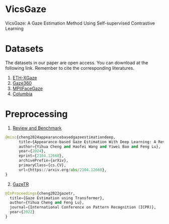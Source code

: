# VicsGaze
VicsGaze: A Gaze Estimation Method Using Self-supervised Contrastive Learning

# Datasets
The datasets in our paper are open access. You can download at the following link. Remember to cite the corresponding literatures. 
1. [ETH-XGaze](https://ait.ethz.ch/xgaze?query=eth)
2. [Gaze360](http://gaze360.csail.mit.edu/)
3. [MPIIFaceGaze](https://www.mpi-inf.mpg.de/departments/computer-vision-and-machine-learning/research/gaze-based-human-computer-interaction/its-written-all-over-your-face-full-face-appearance-based-gaze-estimation)
4. [Columbia](https://www.cs.columbia.edu/~brian/projects/columbia_gaze.html)

# Preprocessing
1. [Review and Benchmark](https://phi-ai.buaa.edu.cn/Gazehub/#benchmarks)
```python
@misc{cheng2024appearancebasedgazeestimationdeep,
      title={Appearance-based Gaze Estimation With Deep Learning: A Review and Benchmark}, 
      author={Yihua Cheng and Haofei Wang and Yiwei Bao and Feng Lu},
      year={2024},
      eprint={2104.12668},
      archivePrefix={arXiv},
      primaryClass={cs.CV},
      url={https://arxiv.org/abs/2104.12668}, 
}
```  
2. [GazeTR](https://github.com/yihuacheng/GazeTR)

```python
@InProceedings{cheng2022gazetr,
  title={Gaze Estimation using Transformer},
  author={Yihua Cheng and Feng Lu},
  journal={International Conference on Pattern Recognition (ICPR)},
  year={2022}
}
```
